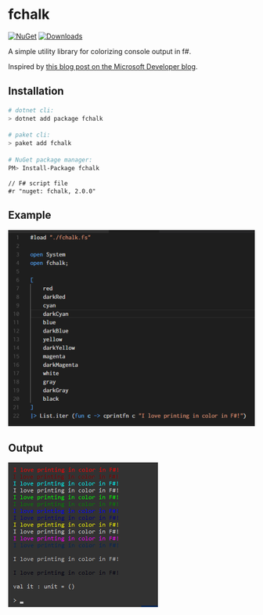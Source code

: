 # fchalk
[![NuGet](https://img.shields.io/nuget/v/fchalk.svg)](https://www.nuget.org/packages/fchalk) [![Downloads](https://img.shields.io/nuget/dt/fchalk.svg)](https://www.nuget.org/packages/fchalk) 

A simple utility library for colorizing console output in f#.

Inspired by [this blog post on the Microsoft Developer blog](https://blogs.msdn.microsoft.com/chrsmith/2008/10/01/f-zen-colored-printf/).

## Installation

```sh
# dotnet cli:
> dotnet add package fchalk

# paket cli:
> paket add fchalk

# NuGet package manager:
PM> Install-Package fchalk
```
```f#
// F# script file
#r "nuget: fchalk, 2.0.0"
```

## Example

![Sample code](./examples/code.png)

## Output

![Sample output](./examples/output.png)
